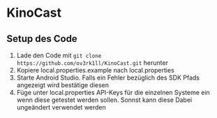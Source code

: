 # KinoCast

## Setup des Code
 1. Lade den Code mit ```git clone https://github.com/ov3rk1ll/KinoCast.git``` herunter
 2. Kopiere local.properties.example nach local.properties
 3. Starte Android Studio. Falls ein Fehler bezüglich des SDK Pfads angezeigt wird bestätige diesen
 4. Füge unter local.properties API-Keys für die einzelnen Systeme ein wenn diese getestet werden sollen. Sonnst kann diese Dabei ungeändert verwendet werden
